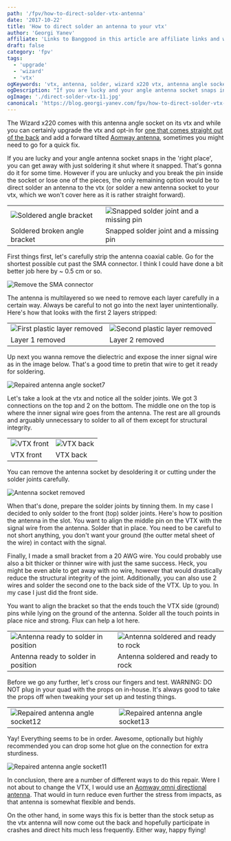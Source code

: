 ```yaml
---
path: '/fpv/how-to-direct-solder-vtx-antenna'
date: '2017-10-22'
title: 'How to direct solder an antenna to your vtx'
author: 'Georgi Yanev'
affiliate: 'Links to Banggood in this article are affiliate links and would support the blog if used to make a purchase.'
draft: false
category: 'fpv'
tags:
  - 'upgrade'
  - 'wizard'
  - 'vtx'
ogKeywords: 'vtx, antenna, solder, wizard x220 vtx, antenna angle socket broken, how to fix wizard x220 vtx antenna, SMA connector, RP-SMA connector'
ogDescription: "If you are lucky and your angle antenna socket snaps in the 'right place', you can get away with just soldering it shut where it snapped. However if you are unlucky and you break the pin inside the socket or lose one of the pieces, the only remaining option would be to direct solder an antenna to the vtx."
ogImage: './direct-solder-vtx-11.jpg'
canonical: 'https://blog.georgi-yanev.com/fpv/how-to-direct-solder-vtx-antenna'
---
```


The Wizard x220 comes with this antenna angle socket on its vtx and while you can certainly upgrade the vtx and opt-in for [one that comes straight out of the back][1] and add a forward tilted [Aomway antenna][2], sometimes you might need to go for a quick fix.

If you are lucky and your angle antenna socket snaps in the 'right place', you can get away with just soldering it shut where it snapped. That's gonna do it for some time. However if you are unlucky and you break the pin inside the socket or lose one of the pieces, the only remaining option would be to direct solder an antenna to the vtx (or solder a new antenna socket to your vtx, which we won't cover here as it is rather straight forward).

|                                                    |                                                                    |
| -------------------------------------------------- | ------------------------------------------------------------------ |
| ![Soldered angle bracket](direct-solder-vtx-0.jpg) | ![Snapped solder joint and a missing pin](direct-solder-vtx-1.jpg) |
| Soldered broken angle bracket                      | Snapped solder joint and a missing pin                             |

First things first, let's carefully strip the antenna coaxial cable. Go for the shortest possible cut past the SMA connector. I think I could have done a bit better job here by ~ 0.5 cm or so.

![Remove the SMA connector](direct-solder-vtx-2.jpg)

The antenna is multilayered so we need to remove each layer carefully in a certain way. Always be careful to not go into the next layer unintentionally. Here's how that looks with the first 2 layers stripped:

|                                                         |                                                          |
| ------------------------------------------------------- | -------------------------------------------------------- |
| ![First plastic layer removed](direct-solder-vtx-5.jpg) | ![Second plastic layer removed](direct-solder-vtx-6.jpg) |
| Layer 1 removed                                         | Layer 2 removed                                          |

Up next you wanna remove the dielectric and expose the inner signal wire as in the image below. That's a good time to pretin that wire to get it ready for soldering.

![Repaired antenna angle socket7](direct-solder-vtx-7.jpg)

Let's take a look at the vtx and notice all the solder joints. We got 3 connections on the top and 2 on the bottom. The middle one on the top is where the inner signal wire goes from the antenna. The rest are all grounds and arguably unnecessary to solder to all of them except for structural integrity.

|                                       |                                      |
| ------------------------------------- | ------------------------------------ |
| ![VTX front](direct-solder-vtx-3.jpg) | ![VTX back](direct-solder-vtx-4.jpg) |
| VTX front                             | VTX back                             |

You can remove the antenna socket by desoldering it or cutting under the solder joints carefully.

![Antenna socket removed](direct-solder-vtx-8.jpg)

When that's done, prepare the solder joints by tinning them. In my case I decided to only solder to the front (top) solder joints. Here's how to position the antenna in the slot. You want to align the middle pin on the VTX with the signal wire from the antenna. Solder that in place. You need to be careful to not short anything, you don't want your ground (the outter metal sheet of the wire) in contact with the signal.

Finally, I made a small bracket from a 20 AWG wire. You could probably use also a bit thicker or thinner wire with just the same success. Heck, you might be even able to get away with no wire, however that would drastically reduce the structural integrity of the joint. Additionally, you can also use 2 wires and solder the second one to the back side of the VTX. Up to you. In my case I just did the front side.

You want to align the bracket so that the ends touch the VTX side (ground) pins while lying on the ground of the antenna. Solder all the touch points in place nice and strong. Flux can help a lot here.

|                                                                 |                                                                 |
| --------------------------------------------------------------- | --------------------------------------------------------------- |
| ![Antenna ready to solder in position](direct-solder-vtx-9.jpg) | ![Antenna soldered and ready to rock](direct-solder-vtx-10.jpg) |
| Antenna ready to solder in position                             | Antenna soldered and ready to rock                              |

Before we go any further, let's cross our fingers and test. WARNING: DO NOT plug in your quad with the props on in-house. It's always good to take the props off when tweaking your set up and testing things.

|                                                              |                                                              |
| ------------------------------------------------------------ | ------------------------------------------------------------ |
| ![Repaired antenna angle socket12](direct-solder-vtx-12.jpg) | ![Repaired antenna angle socket13](direct-solder-vtx-13.jpg) |

Yay! Everything seems to be in order. Awesome, optionally but highly recommended you can drop some hot glue on the connection for extra sturdiness.

![Repaired antenna angle socket11](direct-solder-vtx-11.jpg)

In conclusion, there are a number of different ways to do this repair. Were I not about to change the VTX, I would use an [Aomway omni directional antenna][2]. That would in turn reduce even further the stress from impacts, as that antenna is somewhat flexible and bends.

On the other hand, in some ways this fix is better than the stock setup as the vtx antenna will now come out the back and hopefully participate in crashes and direct hits much less frequently. Either way, happy flying!

[0]: Linkslist
[1]: https://bit.ly/eachine-vtx
[2]: https://bit.ly/aomway-antenna

